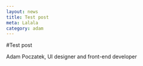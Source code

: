```yaml
---
layout: news
title: Test post
meta: Lalala
category: adam
---
```


#Test post

Adam Poczatek, UI designer and front-end developer